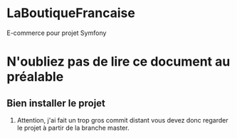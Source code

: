 # LaBoutiqueFrancaise
E-commerce pour projet Symfony

# N'oubliez pas de lire ce document au préalable

## Bien installer le projet

 1) Attention, j'ai fait un trop gros commit distant vous devez donc regarder le projet à partir de la branche master.


